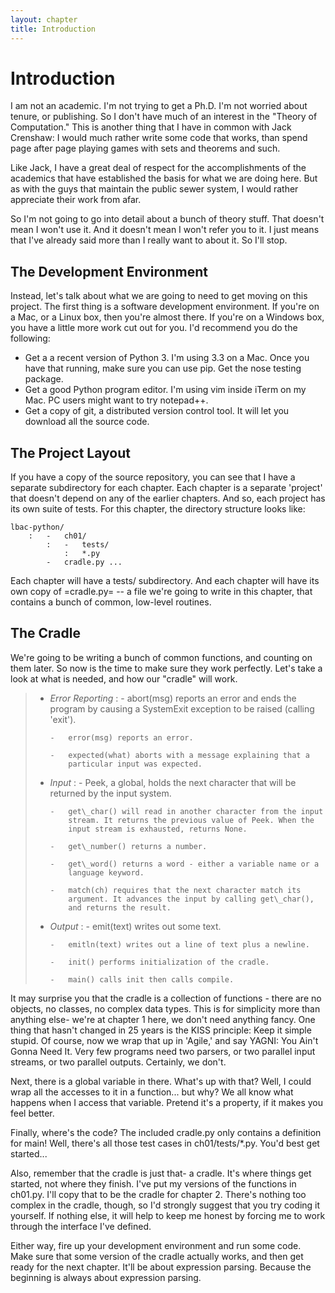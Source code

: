 ```yaml
---
layout: chapter
title: Introduction
---
```

Introduction
============

I am not an academic. I'm not trying to get a Ph.D. I'm not worried
about tenure, or publishing. So I don't have much of an interest in the
"Theory of Computation." This is another thing that I have in common
with Jack Crenshaw: I would much rather write some code that works, than
spend page after page playing games with sets and theorems and such.

Like Jack, I have a great deal of respect for the accomplishments of the
academics that have established the basis for what we are doing here.
But as with the guys that maintain the public sewer system, I would
rather appreciate their work from afar.

So I'm not going to go into detail about a bunch of theory stuff. That
doesn't mean I won't use it. And it doesn't mean I won't refer you to
it. I just means that I've already said more than I really want to about
it. So I'll stop.

The Development Environment
---------------------------

Instead, let's talk about what we are going to need to get moving on
this project. The first thing is a software development environment. If
you're on a Mac, or a Linux box, then you're almost there. If you're on
a Windows box, you have a little more work cut out for you. I'd
recommend you do the following:

- Get a a recent version of Python 3. I'm using 3.3 on a Mac. Once
  you have that running, make sure you can use pip. Get the nose
  testing package.
- Get a good Python program editor. I'm using vim inside iTerm on my
  Mac. PC users might want to try notepad++.
- Get a copy of git, a distributed version control tool. It will let
  you download all the source code.

The Project Layout
------------------

If you have a copy of the source repository, you can see that I have a
separate subdirectory for each chapter. Each chapter is a separate
'project' that doesn't depend on any of the earlier chapters. And so,
each project has its own suite of tests. For this chapter, the directory
structure looks like:

    lbac-python/
        :   -   ch01/
            :   -   tests/
                :   *.py
            -   cradle.py ...

Each chapter will have a tests/ subdirectory. And each chapter will have
its own copy of =cradle.py= -- a file we're going to write in this
chapter, that contains a bunch of common, low-level routines.

The Cradle
----------

We're going to be writing a bunch of common functions, and counting on
them later. So now is the time to make sure they work perfectly. Let's
take a look at what is needed, and how our "cradle" will work.

> -   *Error Reporting*
>     :   -   abort(msg) reports an error and ends the program by
>             causing a SystemExit exception to be raised (calling
>             'exit').
>
>         -   error(msg) reports an error.
>
>         -   expected(what) aborts with a message explaining that a
>             particular input was expected.
>
> -   *Input*
>     :   -   Peek, a global, holds the next character that will be
>             returned by the input system.
>
>         -   get\_char() will read in another character from the input
>             stream. It returns the previous value of Peek. When the
>             input stream is exhausted, returns None.
>
>         -   get\_number() returns a number.
>
>         -   get\_word() returns a word - either a variable name or a
>             language keyword.
>
>         -   match(ch) requires that the next character match its
>             argument. It advances the input by calling get\_char(),
>             and returns the result.
>
> -   *Output*
>     :   -   emit(text) writes out some text.
>
>         -   emitln(text) writes out a line of text plus a newline.
>
>         -   init() performs initialization of the cradle.
>
>         -   main() calls init then calls compile.
>
It may surprise you that the cradle is a collection of functions - there
are no objects, no classes, no complex data types. This is for
simplicity more than anything else- we're at chapter 1 here, we don't
need anything fancy. One thing that hasn't changed in 25 years is the
KISS principle: Keep it simple stupid. Of course, now we wrap that up in
'Agile,' and say YAGNI: You Ain't Gonna Need It. Very few programs need
two parsers, or two parallel input streams, or two parallel outputs.
Certainly, we don't.

Next, there is a global variable in there. What's up with that? Well, I
could wrap all the accesses to it in a function... but why? We all know
what happens when I access that variable. Pretend it's a property, if it
makes you feel better.

Finally, where's the code? The included cradle.py only contains a
definition for main! Well, there's all those test cases in
ch01/tests/\*.py. You'd best get started...

Also, remember that the cradle is just that- a cradle. It's where things
get started, not where they finish. I've put my versions of the
functions in ch01.py. I'll copy that to be the cradle for chapter 2.
There's nothing too complex in the cradle, though, so I'd strongly
suggest that you try coding it yourself. If nothing else, it will help
to keep me honest by forcing me to work through the interface I've
defined.

Either way, fire up your development environment and run some code. Make
sure that some version of the cradle actually works, and then get ready
for the next chapter. It'll be about expression parsing. Because the
beginning is always about expression parsing.
<!---
vim: set et fileencoding=utf8 sts=4 sw=4 ts=4 tw=76:
-->
